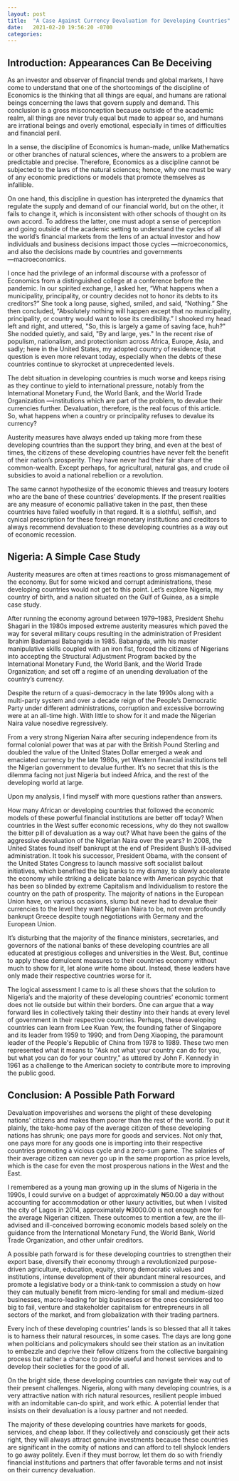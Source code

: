 ```yaml
---
layout: post
title:  "A Case Against Currency Devaluation for Developing Countries"
date:   2021-02-20 19:56:20 -0700
categories: 
---
```


## Introduction: Appearances Can Be Deceiving
As an investor and observer of financial trends and global markets, I have come to understand that one of the shortcomings of the discipline of Economics is the thinking that all things are equal, and humans are rational beings concerning the laws that govern supply and demand. This conclusion is a gross misconception because outside of the academic realm, all things are never truly equal but made to appear so, and humans are irrational beings and overly emotional, especially in times of difficulties and financial peril.

In a sense, the discipline of Economics is human-made, unlike Mathematics or other branches of natural sciences, where the answers to a problem are predictable and precise. Therefore, Economics as a discipline cannot be subjected to the laws of the natural sciences; hence, why one must be wary of any economic predictions or models that promote themselves as infallible.

On one hand, this discipline in question has interpreted the dynamics that regulate the supply and demand of our financial world, but on the other, it fails to change it, which is inconsistent with other schools of thought on its own accord. To address the latter, one must adopt a sense of perception and going outside of the academic setting to understand the cycles of all the world’s financial markets from the lens of an actual investor and how individuals and business decisions impact those cycles ―microeconomics, and also the decisions made by countries and governments ―macroeconomics.

I once had the privilege of an informal discourse with a professor of Economics from a distinguished college at a conference before the pandemic. In our spirited exchange, I asked her, “What happens when a municipality, principality, or country decides not to honor its debts to its creditors?” She took a long pause, sighed, smiled, and said, “Nothing.” She then concluded, “Absolutely nothing will happen except that no municipality, principality, or country would want to lose its credibility.” I shooked my head left and right, and uttered, "So, this is largely a game of saving face, huh?" She nodded quietly, and said, "By and large, yes." In the recent rise of populism, nationalism, and protectionism across Africa, Europe, Asia, and sadly; here in the United States, my adopted country of residence; that question is even more relevant today, especially when the debts of these countries continue to skyrocket at unprecedented levels.

The debt situation in developing countries is much worse and keeps rising as they continue to yield to international pressure, notably from the International Monetary Fund, the World Bank, and the World Trade Organization ―institutions which are part of the problem, to devalue their currencies further. Devaluation, therefore, is the real focus of this article. So, what happens when a country or principality refuses to devalue its currency?

Austerity measures have always ended up taking more from these developing countries than the support they bring, and even at the best of times, the citizens of these developing countries have never felt the benefit of their nation’s prosperity. They have never had their fair share of the common-wealth. Except perhaps, for agricultural, natural gas, and crude oil subsidies to avoid a national rebellion or a revolution.

The same cannot hypothesize of the economic thieves and treasury looters who are the bane of these countries’ developments. If the present realities are any measure of economic palliative taken in the past, then these countries have failed woefully in that regard. It is a slothful, selfish, and cynical prescription for these foreign monetary institutions and creditors to always recommend devaluation to these developing countries as a way out of economic recession.

## Nigeria: A Simple Case Study
Austerity measures are often at times reactions to gross mismanagement of the economy. But for some wicked and corrupt administrations, these developing countries would not get to this point. Let’s explore Nigeria, my country of birth, and a nation situated on the Gulf of Guinea, as a simple case study.

After running the economy aground between 1979–1983, President Shehu Shagari in the 1980s imposed extreme austerity measures which paved the way for several military coups resulting in the administration of President Ibrahim Badamasi Babangida in 1985. Babangida, with his master manipulative skills coupled with an iron fist, forced the citizens of Nigerians into accepting the Structural Adjustment Program backed by the International Monetary Fund, the World Bank, and the World Trade Organization; and set off a regime of an unending devaluation of the country’s currency.

Despite the return of a quasi-democracy in the late 1990s along with a multi-party system and over a decade reign of the People’s Democratic Party under different administrations, corruption and excessive borrowing were at an all-time high. With little to show for it and made the Nigerian Naira value nosedive regressively.

From a very strong Nigerian Naira after securing independence from its formal colonial power that was at par with the British Pound Sterling and doubled the value of the United States Dollar emerged a weak and emaciated currency by the late 1980s, yet Western financial institutions tell the Nigerian government to devalue further. It’s no secret that this is the dilemma facing not just Nigeria but indeed Africa, and the rest of the developing world at large.

Upon my analysis, I find myself with more questions rather than answers.

How many African or developing countries that followed the economic models of these powerful financial institutions are better off today?
When countries in the West suffer economic recessions, why do they not swallow the bitter pill of devaluation as a way out?
What have been the gains of the aggressive devaluation of the Nigerian Naira over the years?
In 2008, the United States found itself bankrupt at the end of President Bush’s ill-advised administration. It took his successor, President Obama, with the consent of the United States Congress to launch massive soft socialist bailout initiatives, which benefited the big banks to my dismay, to slowly accelerate the economy while striking a delicate balance with American psychic that has been so blinded by extreme Capitalism and Individualism to restore the country on the path of prosperity. The majority of nations in the European Union have, on various occasions, slump but never had to devalue their currencies to the level they want Nigerian Naira to be, not even profoundly bankrupt Greece despite tough negotiations with Germany and the European Union.

It’s disturbing that the majority of the finance ministers, secretaries, and governors of the national banks of these developing countries are all educated at prestigious colleges and universities in the West. But, continue to apply these demulcent measures to their countries economy without much to show for it, let alone write home about. Instead, these leaders have only made their respective countries worse for it.

The logical assessment I came to is all these shows that the solution to Nigeria’s and the majority of these developing countries’ economic torment does not lie outside but within their borders. One can argue that a way forward lies in collectively taking their destiny into their hands at every level of government in their respective countries. Perhaps, these developing countries can learn from Lee Kuan Yew, the founding father of Singapore and its leader from 1959 to 1990; and from Deng Xiaoping, the paramount leader of the People's Republic of China from 1978 to 1989. These two men represented what it means to "Ask not what your country can do for you, but what you can do for your country," as uttered by John F. Kennedy in 1961 as a challenge to the American society to contribute more to improving the public good.

## Conclusion: A Possible Path Forward
Devaluation impoverishes and worsens the plight of these developing nations' citizens and makes them poorer than the rest of the world. To put it plainly, the take-home pay of the average citizen of these developing nations has shrunk; one pays more for goods and services. Not only that, one pays more for any goods one is importing into their respective countries promoting a vicious cycle and a zero-sum game. The salaries of their average citizen can never go up in the same proportion as price levels, which is the case for even the most prosperous nations in the West and the East.

I remembered as a young man growing up in the slums of Nigeria in the 1990s, I could survive on a budget of approximately ₦50.00 a day without accounting for accommodation or other luxury activities, but when I visited the city of Lagos in 2014, approximately ₦3000.00 is not enough now for the average Nigerian citizen. These outcomes to mention a few, are the ill-advised and ill-conceived borrowing economic models based solely on the guidance from the International Monetary Fund, the World Bank, World Trade Organization, and other unfair creditors.

A possible path forward is for these developing countries to strengthen their export base, diversify their economy through a revolutionized purpose-driven agriculture, education, equity, strong democratic values and institutions, intense development of their abundant mineral resources, and promote a legislative body or a think-tank to commission a study on how they can mutually benefit from micro-lending for small and medium-sized businesses, macro-leading for big businesses or the ones considered too big to fail, venture and stakeholder capitalism for entrepreneurs in all sectors of the market, and from globalization with their trading partners.

Every inch of these developing countries’ lands is so blessed that all it takes is to harness their natural resources, in some cases. The days are long gone when politicians and policymakers should see their station as an invitation to embezzle and deprive their fellow citizens from the collective bargaining process but rather a chance to provide useful and honest services and to develop their societies for the good of all.

On the bright side, these developing countries can navigate their way out of their present challenges. Nigeria, along with many developing countries, is a very attractive nation with rich natural resources, resilient people imbued with an indomitable can-do spirit, and work ethic. A potential lender that insists on their devaluation is a lousy partner and not needed.

The majority of these developing countries have markets for goods, services, and cheap labor. If they collectively and consciously get their acts right, they will always attract genuine investments because these countries are significant in the comity of nations and can afford to tell shylock lenders to go away politely. Even if they must borrow, let them do so with friendly financial institutions and partners that offer favorable terms and not insist on their currency devaluation.
